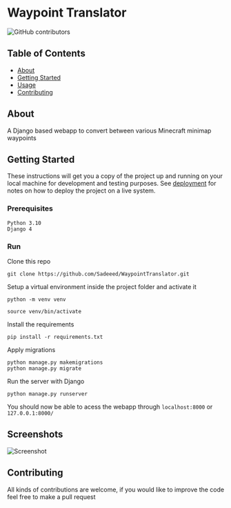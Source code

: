 # Waypoint Translator

![GitHub contributors](https://img.shields.io/github/contributors/Sadeeed/WaypointTranslator?style=flat)

## Table of Contents
+ [About](#about)
+ [Getting Started](#getting_started)
+ [Usage](#usage)
+ [Contributing](#contributing)

## About <a name = "about"></a>
A Django based webapp to convert between various Minecraft minimap waypoints

## Getting Started <a name = "getting_started"></a>
These instructions will get you a copy of the project up and running on your local machine for development and testing purposes. See [deployment](#deployment) for notes on how to deploy the project on a live system.

### Prerequisites

```
Python 3.10
Django 4
```

### Run

Clone this repo

```
git clone https://github.com/Sadeeed/WaypointTranslator.git
```

Setup a virtual environment inside the project folder and activate it

```
python -m venv venv
```

```
source venv/bin/activate
```

Install the requirements

```
pip install -r requirements.txt
```

Apply migrations

```
python manage.py makemigrations
python manage.py migrate
```

Run the server with Django

```
python manage.py runserver
```

You should now be able to acess the webapp through `localhost:8000` or `127.0.0.1:8000/`

## Screenshots

![Screenshot](https://i.imgur.com/k4h5CQH.png)

## Contributing

All kinds of contributions are welcome, if you would like to improve the code feel free to make a pull request
